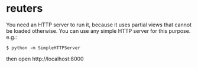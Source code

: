 reuters
=======

You need an HTTP server to run it, because it uses partial views that cannot be loaded otherwise. 
You can use any simple HTTP server for this purpose. e.g.:

    $ python -m SimpleHTTPServer
    
then open http://localhost:8000

